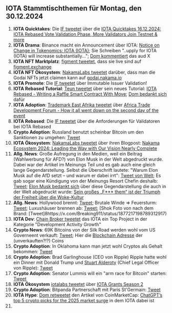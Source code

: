 ## IOTA Stammtischthemen für Montag, den 30.12.2024

1. **IOTA Quicktakes**: Die [IF tweetet](https://x.com/iota/status/1871133722218480018) über die [IOTA Quicktakes 16.12.2024: IOTA Rebased Vote Validation Phase, More Validators Join Testnet & more](https://www.youtube.com/watch?v=F_wzbCAmB9M)
2. **IOTA Drama**: Binance macht ein Announcement über IOTA: [Notice on Change in Tokenomics: IOTA (IOTA)](https://www.binance.com/en/support/announcement/notice-on-change-in-tokenomics-iota-iota-f816f2f4f4574b6589c5401deef5b519); Sie Schreiben "..upply for IOTA (IOTA) will increase substantially..."; [Dom kommentiert](https://x.com/DomSchiener/status/1871454961160401218) das aud X
3. **IOTA NFT Marktplatz**: [figment tweetet](https://x.com/figment_nfts/status/1871225479216480766), dass sie live sind auf [figment.exchange](https://www.figment.exchange/)
4. **IOTA NFT Ökosystem**: [NakamaLabs tweetet](https://x.com/Nakama_Labs/status/1871225829629272260) darüber, dass man die Godai NFTs jetzt claimen kann auf [godai.nakama.io](https://godai.nakama.io/)
5. **IOTA Promote**: Die [IF tweetet](https://x.com/iota/status/1872281216285553053) über Immutable Issuer Validation!
6. **IOTA Rebased Tutorial**: [Teun tweetet](https://x.com/teunvw5/status/1871587496095826412) über sein neues Tutorial: [IOTA Rebased - Writing a Raffle Smart Contract With Move](https://teunvw14.github.io/posts/iota-move-raffle-tutorial/); [Dom bedankt sich](https://x.com/DomSchiener/status/1871994984528011535) dafür
7. **IOTA Adoption**: [Trademark East Afrika tweetet](https://x.com/TradeMarkAfrica/status/1872145317883232267) über [Africa Trade Development Forum - How it all went down on the second day of the event](https://www.youtube.com/watch?v=XwGl_1REW7I)
8. **IOTA Rebased**: Die [IF tweetet](https://x.com/iota/status/1872643606416085398) über die Anforderungen für Validatoren bei IOTA Rebased
9. **Crypto Adoption**: Russland benutzt scheinbar Bitcoin um den Sanktionen zu umgehen: [Tweet](https://x.com/WatcherGuru/status/1871890969681166578)
10. **IOTA Ökosystem**: [NakamaLabs tweetet](https://x.com/Nakama_Labs/status/1873002378221289642) über ihren Blogpost: [Nakama Ecosystem 2024: Leading the Way with Our Vision Nearly Complete](https://medium.com/@NakamaLabs/nakama-ecosystem-2024-leading-the-way-with-our-vision-nearly-complete-a6b7d2055493)
11. **Allg. News**: Große Aufregung in den Medien, weil ein Beitrag (Wahlwerbung für AFD?) von Elon Musk in der Welt abgedruckt wurde. Dabei war der Artikel im Meinungs Teil und es gab auch eine gleich lange Gegendarstellung. Selbst die Überschrift lautete: "Warum Elon Musk auf die AfD setzt – und warum er dabei irrt": [Tweet von Welt](https://www.welt.de/debatte/kommentare/plus254982012/Warum-Elon-Musk-auf-die-AfD-setzt-und-warum-er-dabei-irrt.html?wtrid=socialmedia.socialflow....socialflow_twitter); Es gab sogar eine Kündigung von der Meinungs Resort Chefin deshalb: [Tweet](https://x.com/emkogel/status/1872928645536465327); [Elon Musk bedankt sich](https://x.com/elonmusk/status/1730479479519105490) über diese Gegendarstellung die auch in der Welt abgedruckt wurde: [Sein großes „F*** them“ ist der Triumph der Freiheit über die Woke-Kultur](https://www.welt.de/debatte/kommentare/plus248808706/Elon-Musk-Sein-grosses-F-them-ein-Triumph-der-Freiheit-ueber-die-Woke-Kultur.html)
12. **Allg. News**: Hollywood brennt: [Tweet](https://x.com/BGatesIsaPyscho/status/1877245443890909666); Brutale Winde => Feuersturm: [Tweet](https://x.com/HSajwanization/status/1877213614710353993); Luxushäuser brennen ab: [Tweet](https://x.com/SiaKordestani/status/1876845562328146405); [Shok Foto von nach dem Brand: [Tweet]8https://x.com/Breaking911/status/1877217198789312917)
13. **IOTA Dev**: [Chain Broker tweetet](https://x.com/chain_broker/status/1877052656411103386) das IOTA ein Top Project in der Kategorie "Development Activity Growth"
14. **Crypto News**: 69K Bitcoins von der Silk Road werden wohl vom US Governeent verkauft: [Tweet](https://x.com/BitcoinMagazine/status/1877177432945422487); Hier die [Blockchain Adresse](https://intel.arkm.com/explorer/address/bc1qa5wkgaew2dkv56kfvj49j0av5nml45x9ek9hz6) der (unverkauften?!?) Coins
15. **Crypto Adoption**: In Oklahoma kann man jetzt wohl Cryptos als Gehalt bekommen: [Tweet](https://x.com/BitcoinMagazine/status/1877109978474950677)
16. **Crypto Adoption**: Brad Garlinghouse (CEO von Ripple) Ripple hatte wohl ein Dinner mit Donald Trump und [Stuart Alderoty](https://x.com/s_alderoty) (Chief Legal Officer von Ripple): [Tweet](https://x.com/bgarlinghouse/status/1876783603603939438)
17. **Crypto Adoption**: Senator Lummis will ein "arm race for Bitcoin" starten: [Tweet](https://x.com/CryptosR_Us/status/1877327712244871282)
18. **IOTA Ökosystem** [iotalabs tweetet](https://x.com/iotalabs_/status/1877309796388675600) über [IOTA Grants Season 2 ](https://t.co/1q5f9xy3cW)
19. **Crypto Adoption**: Bitpanda Partnerschaft mit Paris St'Germain: [Tweet](https://x.com/Bitpanda_global/status/1877340236381839465)
20. **IOTA Hype**: [Dom retweetet](https://x.com/DomSchiener/status/1877311761306521932) den Artikel von CoinMarketCap: [ChatGPT’s top 5 crypto picks for the 2025 market surge](https://coinmarketcap.com/community/articles/677efe9ceb91cd54ab8b5ce7/) in dem IOTA dabei ist
21. 
